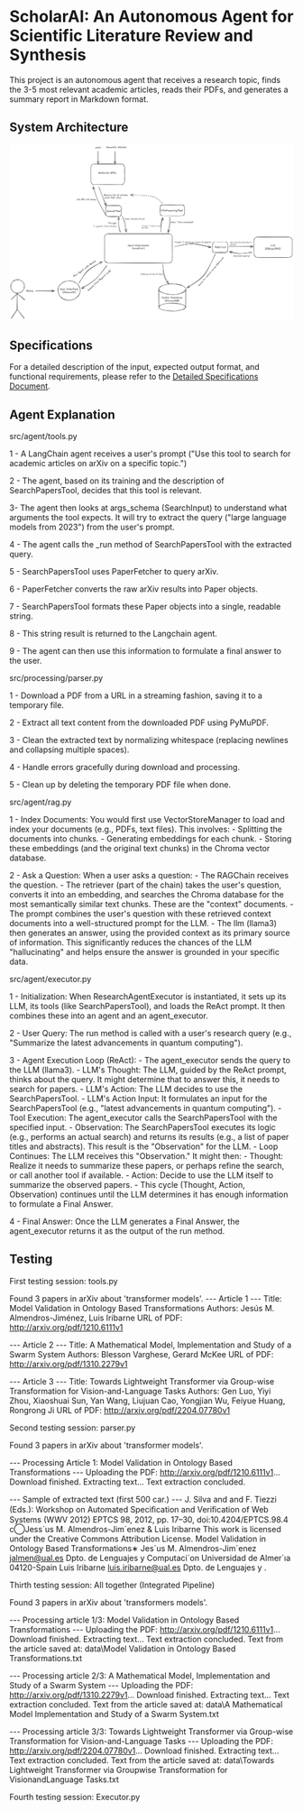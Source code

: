 # ScholarAI: An Autonomous Agent for Scientific Literature Review and Synthesis

This project is an autonomous agent that receives a research topic, finds the 3-5 most relevant academic articles, reads their PDFs, and generates a summary report in Markdown format.

## System Architecture
![Diagram of System Architecture](docs/Architecture.png)

## Specifications
For a detailed description of the input, expected output format, and functional requirements, please refer to the [Detailed Specifications Document](docs/SPECIFICATIONS.md).


## Agent Explanation

src/agent/tools.py

1 - A LangChain agent receives a user's prompt ("Use this tool to search for academic articles on arXiv on a specific topic.")

2 - The agent, based on its training and the description of SearchPapersTool, decides that this tool is relevant.

3- The agent then looks at args_schema (SearchInput) to understand what arguments the tool expects. It will try to extract the query ("large language models from 2023") from the user's prompt.

4 - The agent calls the _run method of SearchPapersTool with the extracted query.

5 - SearchPapersTool uses PaperFetcher to query arXiv.

6 - PaperFetcher converts the raw arXiv results into Paper objects.

7 - SearchPapersTool formats these Paper objects into a single, readable string.

8 - This string result is returned to the Langchain agent.

9 - The agent can then use this information to formulate a final answer to the user.

src/processing/parser.py

1 - Download a PDF from a URL in a streaming fashion, saving it to a temporary file.

2 - Extract all text content from the downloaded PDF using PyMuPDF.

3 - Clean the extracted text by normalizing whitespace (replacing newlines and collapsing multiple spaces).

4 - Handle errors gracefully during download and processing.

5 - Clean up by deleting the temporary PDF file when done.

src/agent/rag.py

1 - Index Documents: You would first use VectorStoreManager to load and index your documents (e.g., PDFs, text files). This involves:
    - Splitting the documents into chunks.
    - Generating embeddings for each chunk.
    - Storing these embeddings (and the original text chunks) in the Chroma vector database.
    
2 - Ask a Question: When a user asks a question:
    - The RAGChain receives the question.
    - The retriever (part of the chain) takes the user's question, converts it into an embedding, and searches the Chroma database for the most semantically similar text chunks. These are the "context" documents.
    - The prompt combines the user's question with these retrieved context documents into a well-structured prompt for the LLM.
    - The llm (llama3) then generates an answer, using the provided context as its primary source of information. This significantly reduces the chances of the LLM "hallucinating" and helps ensure the answer is grounded in your specific data.

src/agent/executor.py

1 - Initialization: When ResearchAgentExecutor is instantiated, it sets up its LLM, its tools (like SearchPapersTool), and loads the ReAct prompt. It then combines these into an agent and an agent_executor.

2 - User Query: The run method is called with a user's research query (e.g., "Summarize the latest advancements in quantum computing").

3 - Agent Execution Loop (ReAct):
    - The agent_executor sends the query to the LLM (llama3).
    - LLM's Thought: The LLM, guided by the ReAct prompt, thinks about the query. It might determine that to answer this, it needs to search for papers.
    - LLM's Action: The LLM decides to use the SearchPapersTool.
    - LLM's Action Input: It formulates an input for the SearchPapersTool (e.g., "latest advancements in quantum computing").
    - Tool Execution: The agent_executor calls the SearchPapersTool with the specified input.
    - Observation: The SearchPapersTool executes its logic (e.g., performs an actual search) and returns its results (e.g., a list of paper titles and abstracts). This result is the "Observation" for the LLM.
    - Loop Continues: The LLM receives this "Observation." It might then:
    - Thought: Realize it needs to summarize these papers, or perhaps refine the search, or call another tool if available.
    - Action: Decide to use the LLM itself to summarize the observed papers.
    - This cycle (Thought, Action, Observation) continues until the LLM determines it has enough information to formulate a Final Answer.
    
4 - Final Answer: Once the LLM generates a Final Answer, the agent_executor returns it as the output of the run method.



## Testing
First testing session: tools.py

Found 3 papers in arXiv about 'transformer models'.
--- Article 1 ---
Title: Model Validation in Ontology Based Transformations
Authors: Jesús M. Almendros-Jiménez, Luis Iribarne
URL of PDF: http://arxiv.org/pdf/1210.6111v1

--- Article 2 ---
Title: A Mathematical Model, Implementation and Study of a Swarm System
Authors: Blesson Varghese, Gerard McKee
URL of PDF: http://arxiv.org/pdf/1310.2279v1

--- Article 3 ---
Title: Towards Lightweight Transformer via Group-wise Transformation for Vision-and-Language Tasks
Authors: Gen Luo, Yiyi Zhou, Xiaoshuai Sun, Yan Wang, Liujuan Cao, Yongjian Wu, Feiyue Huang, Rongrong Ji
URL of PDF: http://arxiv.org/pdf/2204.07780v1


Second testing session: parser.py

Found 3 papers in arXiv about 'transformer models'.

--- Processing Article 1: Model Validation in Ontology Based Transformations ---
Uploading the PDF: http://arxiv.org/pdf/1210.6111v1...
Download finished. Extracting text...
Text extraction concluded.

--- Sample of extracted text (first 500 car.) ---
J. Silva and and F. Tiezzi (Eds.): Workshop on Automated Speciﬁcation and Veriﬁcation of Web Systems (WWV 2012) EPTCS 98, 2012, pp. 17–30, doi:10.4204/EPTCS.98.4 c⃝Jess´us M. Almendros-Jim´enez & Luis Iribarne This work is licensed under the Creative Commons Attribution License. Model Validation in Ontology Based Transformations∗ Jes´us M. Almendros-Jim´enez jalmen@ual.es Dpto. de Lenguajes y Computaci´on Universidad de Almer´ıa 04120-Spain Luis Iribarne luis.iribarne@ual.es Dpto. de Lenguajes y .


Thirth testing session: All together (Integrated Pipeline)

Found 3 papers in arXiv about 'transformers models'.

--- Processing article 1/3: Model Validation in Ontology Based Transformations ---
Uploading the PDF: http://arxiv.org/pdf/1210.6111v1...
Download finished. Extracting text...
Text extraction concluded.
Text from the article saved at: data\Model Validation in Ontology Based Transformations.txt

--- Processing article 2/3: A Mathematical Model, Implementation and Study of a Swarm System ---
Uploading the PDF: http://arxiv.org/pdf/1310.2279v1...
Download finished. Extracting text...
Text extraction concluded.
Text from the article saved at: data\A Mathematical Model Implementation and Study of a Swarm System.txt

--- Processing article 3/3: Towards Lightweight Transformer via Group-wise Transformation for Vision-and-Language Tasks ---
Uploading the PDF: http://arxiv.org/pdf/2204.07780v1...
Download finished. Extracting text...
Text extraction concluded.
Text from the article saved at: data\Towards Lightweight Transformer via Groupwise Transformation for VisionandLanguage Tasks.txt


Fourth testing session: Executor.py



